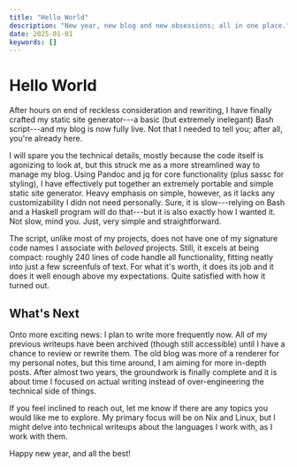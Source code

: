```yaml
---
title: "Hello World"
description: "New year, new blog and new obsessions; all in one place."
date: 2025-01-01
keywords: []
---
```


# Hello World

After hours on end of reckless consideration and rewriting, I have finally
crafted my static site generator---a basic (but extremely inelegant) Bash
script---and my blog is now fully live. Not that I needed to tell you; after
all, you're already here.

I will spare you the technical details, mostly because the code itself is
agonizing to look at, but this struck me as a more streamlined way to manage my
blog. Using Pandoc and jq for core functionality (plus sassc for styling), I
have effectively put together an extremely portable and simple static site
generator. Heavy emphasis on simple, however, as it lacks any customizability I
didn not need personally. Sure, it is slow---relying on Bash and a Haskell
program will do that---but it is also exactly how I wanted it. Not slow, mind
you. Just, very simple and straightforward.

The script, unlike most of my projects, does not have one of my signature code
names I associate with _beloved_ projects. Still, it excels at being compact:
roughly 240 lines of code handle all functionality, fitting neatly into just a
few screenfuls of text. For what it's worth, it does its job and it does it well
enough above my expectations. Quite satisfied with how it turned out.

## What's Next

Onto more exciting news: I plan to write more frequently now. All of my previous
writeups have been archived (though still accessible) until I have a chance to
review or rewrite them. The old blog was more of a renderer for my personal
notes, but this time around, I am aiming for more in-depth posts. After almost
two years, the groundwork is finally complete and it is about time I focused on
actual writing instead of over-engineering the technical side of things.

If you feel inclined to reach out, let me know if there are any topics you would
like me to explore. My primary focus will be on Nix and Linux, but I might delve
into technical writeups about the languages I work with, as I work with them.

Happy new year, and all the best!
